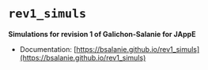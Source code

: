 # `rev1_simuls`

**Simulations for revision 1 of Galichon-Salanie for JAppE**


- Documentation: [https://bsalanie.github.io/rev1_simuls](https://bsalanie.github.io/rev1_simuls)
